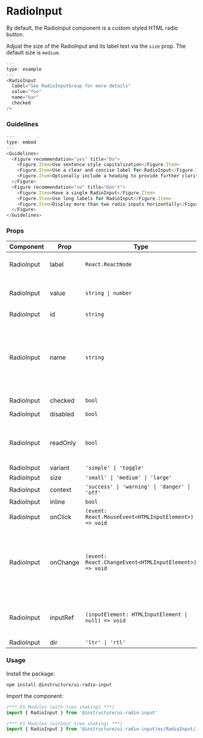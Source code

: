 # RadioInput


By default, the RadioInput component is a custom styled HTML radio button.

Adjust the size of the RadioInput and its label text via the `size` prop. The default size is
`medium`.

```js
---
type: example
---
<RadioInput
  label="See RadioInputGroup for more details"
  value="foo"
  name="bar"
  checked
/>
```

### Guidelines

```js
---
type: embed
---
<Guidelines>
  <Figure recommendation="yes" title="Do">
    <Figure.Item>Use sentence-style capitalization</Figure.Item>
    <Figure.Item>Use a clear and concise label for RadioInput</Figure.Item>
    <Figure.Item>Optionally include a heading to provide further clarity</Figure.Item>
  </Figure>
  <Figure recommendation="no" title="Don't">
    <Figure.Item>Have a single RadioInput</Figure.Item>
    <Figure.Item>Use long labels for RadioInput</Figure.Item>
    <Figure.Item>Display more than two radio inputs horizontally</Figure.Item>
  </Figure>
</Guidelines>
```


### Props

| Component | Prop | Type | Required | Default | Description |
|-----------|------|------|----------|---------|-------------|
| RadioInput | label | `React.ReactNode` | Yes | - | The label displayed next to the checkbox |
| RadioInput | value | `string \| number` | No | - | This maps to the low level HTML attribute [with the same name](https://developer.mozilla.org/en-US/docs/Web/HTML/Element/input/radio#value) |
| RadioInput | id | `string` | No | - |  |
| RadioInput | name | `string` | No | - | The [name](https://developer.mozilla.org/en-US/docs/Web/HTML/Element/input/radio#defining_a_radio_group) defines which group it belongs to, it's managed by the `RadioInputGroup` this component belongs to. Do not set it manually. |
| RadioInput | checked | `bool` | No | - |  |
| RadioInput | disabled | `bool` | No | `false` | Whether to disable the input |
| RadioInput | readOnly | `bool` | No | `false` | Works just like disabled but keeps the same styles as if it were active |
| RadioInput | variant | `'simple' \| 'toggle'` | No | `'simple'` |  |
| RadioInput | size | `'small' \| 'medium' \| 'large'` | No | `'medium'` |  |
| RadioInput | context | `'success' \| 'warning' \| 'danger' \| 'off'` | No | `'success'` |  |
| RadioInput | inline | `bool` | No | `false` |  |
| RadioInput | onClick | `(event: React.MouseEvent<HTMLInputElement>) => void` | No | - |  |
| RadioInput | onChange | `(event: React.ChangeEvent<HTMLInputElement>) => void` | No | - | Callback fired when the input fires a change event. event.target.value will contain the new value. It will always be a string. |
| RadioInput | inputRef | `(inputElement: HTMLInputElement \| null) => void` | No | - | A function that provides a reference to the actual underlying input element |
| RadioInput | dir | `'ltr' \| 'rtl'` | No | - |  |

### Usage

Install the package:

```shell
npm install @instructure/ui-radio-input
```

Import the component:

```javascript
/*** ES Modules (with tree shaking) ***/
import { RadioInput } from '@instructure/ui-radio-input'

/*** ES Modules (without tree shaking) ***/
import { RadioInput } from '@instructure/ui-radio-input/es/RadioInput/index'
```

